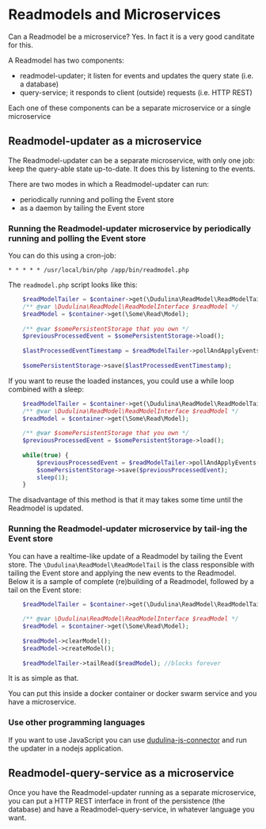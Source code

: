 # Readmodels and Microservices

Can a Readmodel be a microservice? Yes. In fact it is a very good canditate for this.

A Readmodel has two components:
- readmodel-updater; it listen for events and updates the query state (i.e. a database)
- query-service; it responds to client (outside) requests (i.e. HTTP REST)

Each one of these components can be a separate microservice or a single microservice

## Readmodel-updater as a microservice

The Readmodel-updater can be a separate microservice, with only one job: keep the query-able state up-to-date. 
It does this by listening to the events. 

There are two modes in which a Readmodel-updater can run:

- periodically running and polling the Event store
- as a daemon by tailing the Event store

### Running the Readmodel-updater microservice by periodically running and polling the Event store

You can do this using a cron-job:

```
* * * * * /usr/local/bin/php /app/bin/readmodel.php
``` 

The `readmodel.php` script looks like this:

```php
    $readModelTailer = $container->get(\Dudulina\ReadModel\ReadModelTail::class);
    /** @var \Dudulina\ReadModel\ReadModelInterface $readModel */
    $readModel = $container->get(\Some\Read\Model);
    
    /** @var $somePersistentStorage that you own */
    $previousProcessedEvent = $somePersistentStorage->load();
    
    $lastProcessedEventTimestamp = $readModelTailer->pollAndApplyEvents($readModel, $previousProcessedEvent); //does not block
    
    $somePersistentStorage->save($lastProcessedEventTimestamp);
```

If you want to reuse the loaded instances, you could use a while loop combined with a sleep:

```php
    $readModelTailer = $container->get(\Dudulina\ReadModel\ReadModelTail::class);
    /** @var \Dudulina\ReadModel\ReadModelInterface $readModel */
    $readModel = $container->get(\Some\Read\Model);
    
    /** @var $somePersistentStorage that you own */
    $previousProcessedEvent = $somePersistentStorage->load();
    
    while(true) {
        $previousProcessedEvent = $readModelTailer->pollAndApplyEvents($readModel, $previousProcessedEvent); //does not block
        $somePersistentStorage->save($previousProcessedEvent);
        sleep(1);
    }
```

The disadvantage of this method is that it may takes some time until the Readmodel is updated.

### Running the Readmodel-updater microservice by tail-ing the Event store

You can have a realtime-like update of a Readmodel by tailing the Event store.
The `\Dudulina\ReadModel\ReadModelTail` is the class responsible with tailing the Event store and applying the new events 
to the Readmodel. 
Below it is a sample of complete (re)building of a Readmodel, followed by a tail on the Event store:

```php
    $readModelTailer = $container->get(\Dudulina\ReadModel\ReadModelTail::class);
    
    /** @var \Dudulina\ReadModel\ReadModelInterface $readModel */
    $readModel = $container->get(\Some\Read\Model);
    
    $readModel->clearModel();
    $readModel->createModel();
    
    $readModelTailer->tailRead($readModel); //blocks forever

``` 

It is as simple as that.

You can put this inside a docker container or docker swarm service and you have a microservice.

### Use other programming languages

If you want to use JavaScript you can use [dudulina-js-connector](https://github.com/xprt64/dudulina-js-connector) 
and run the updater in a nodejs application.

## Readmodel-query-service as a microservice

Once you have the Readmodel-updater running as a separate microservice, you can put a HTTP REST interface in front
of the persistence (the database) and have a Readmodel-query-service, in whatever language you want.

